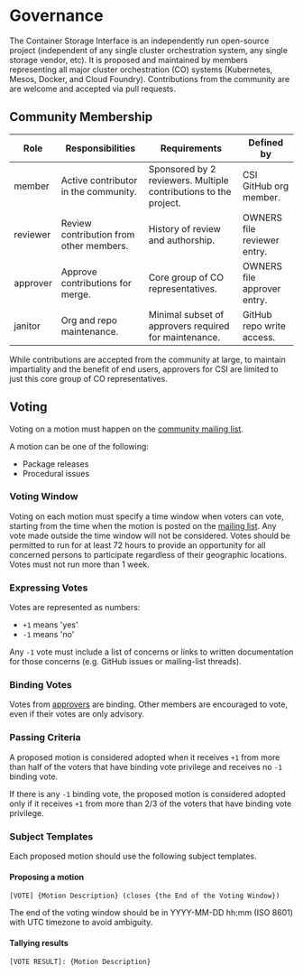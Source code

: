 # Governance

The Container Storage Interface is an independently run open-source project (independent of any single cluster orchestration system, any single storage vendor, etc).
It is proposed and maintained by members representing all major cluster orchestration (CO) systems (Kubernetes, Mesos, Docker, and Cloud Foundry).
Contributions from the community are are welcome and accepted via pull requests.

## Community Membership

| Role | Responsibilities | Requirements | Defined by |
| -----| ---------------- | ------------ | -----------|
| member | Active contributor in the community. | Sponsored by 2 reviewers.  Multiple contributions to the project. | CSI GitHub org member. |
| reviewer | Review contribution from other members. | History of review and authorship. | OWNERS file reviewer entry. |
| approver | Approve contributions for merge. | Core group of CO representatives. | OWNERS file approver entry. |
| janitor | Org and repo maintenance. | Minimal subset of approvers required for maintenance. | GitHub repo write access. |

While contributions are accepted from the community at large, to maintain impartiality and the benefit of end users, approvers for CSI are limited to just this core group of CO representatives.

## Voting

Voting on a motion must happen on the [community mailing list](https://groups.google.com/forum/#!forum/container-storage-interface-community).

A motion can be one of the following:
* Package releases
* Procedural issues

### Voting Window

Voting on each motion must specify a time window when voters can vote, starting from the time when the motion is posted on the [mailing list](https://groups.google.com/forum/#!forum/container-storage-interface-community).
Any vote made outside the time window will not be considered.
Votes should be permitted to run for at least 72 hours to provide an opportunity for all concerned persons to participate regardless of their geographic locations.
Votes must not run more than 1 week.

### Expressing Votes

Votes are represented as numbers:
* `+1` means 'yes'
* `-1` means 'no'

Any `-1` vote must include a list of concerns or links to written documentation for those concerns (e.g. GitHub issues or mailing-list threads).

### Binding Votes

Votes from [approvers](#community-membership) are binding.
Other members are encouraged to vote, even if their votes are only advisory.

### Passing Criteria

A proposed motion is considered adopted when it receives `+1` from more than half of the voters that have binding vote privilege and receives no `-1` binding vote.

If there is any `-1` binding vote, the proposed motion is considered adopted only if it receives `+1` from more than 2/3 of the voters that have binding vote privilege.

### Subject Templates

Each proposed motion should use the following subject templates.

#### Proposing a motion

`[VOTE] {Motion Description} (closes {the End of the Voting Window})`

The end of the voting window should be in YYYY-MM-DD hh:mm (ISO 8601) with UTC timezone to avoid ambiguity.

#### Tallying results

`[VOTE RESULT]: {Motion Description}`
